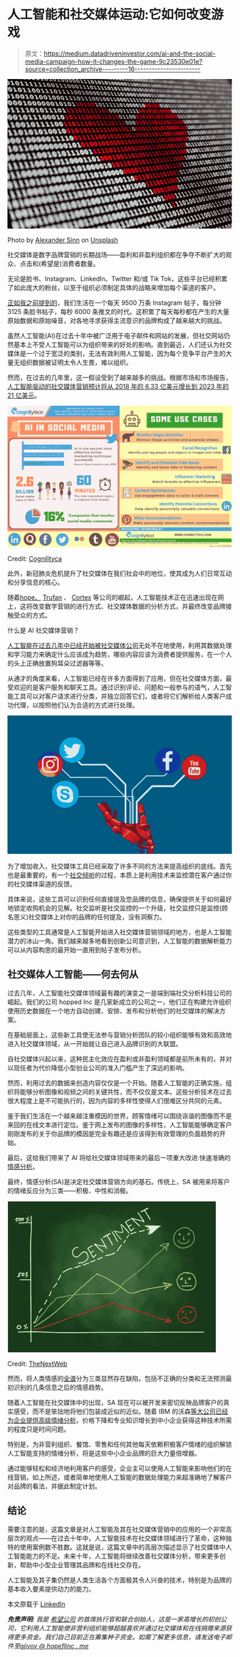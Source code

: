 # 人工智能和社交媒体运动:它如何改变游戏

> 原文：<https://medium.datadriveninvestor.com/ai-and-the-social-media-campaign-how-it-changes-the-game-9c23530e01e?source=collection_archive---------16----------------------->

![](img/0406f2d551aac87ca42fc07c3c6f113a.png)

Photo by [Alexander Sinn](https://unsplash.com/@swimstaralex?utm_source=unsplash&utm_medium=referral&utm_content=creditCopyText) on [Unsplash](https://unsplash.com/s/photos/artificial-intelligence?utm_source=unsplash&utm_medium=referral&utm_content=creditCopyText)

社交媒体是数字品牌营销的长期战场——盈利和非盈利组织都在争夺不断扩大的观众、点击和(希望是)消费者数量。

无论是脸书、Instagram、LinkedIn、Twitter 和/或 Tik Tok，这些平台已经积累了如此庞大的粉丝，以至于组织必须制定具体的战略来增加每个渠道的客户。

[正如我之前提到的](https://www.linkedin.com/pulse/why-were-hopeful-philosophy-social-impact-startup-alexander-jivov/)，我们生活在一个每天 9500 万条 Instagram 帖子，每分钟 3125 条脸书帖子，每秒 6000 条推文的时代。这积累了每天每秒都在产生的大量原始数据和原始噪音，对各地寻求获得主流意识的品牌构成了越来越大的挑战。

虽然人工智能(AI)在过去十年中被广泛用于电子邮件和网站的发展，但社交网站仍然基本上不受人工智能可以为组织带来的好处的影响。直到最近，人们还认为社交媒体是一个过于宽泛的类别，无法有效利用人工智能，因为每个竞争平台产生的大量无组织数据被证明太令人生畏，难以组织。

然而，在过去的几年里，这一假设受到了越来越多的挑战。根据市场和市场报告，[人工智能驱动的社交媒体营销预计将从 2018 年的 6.33 亿美元增长到 2023 年的 21 亿美元](https://www.marketingaiinstitute.com/blog/what-is-artificial-intelligence-for-social-media)。

![](img/00304b446eadfccfa02580b02c907c92.png)

Credit: [Cognilityca](https://www.cognilytica.com/2019/01/17/infographic-ai-in-social-media-marketing/)

此外，新冠肺炎危机提升了社交媒体在我们社会中的地位，使其成为人们日常互动和分享信息的核心。

随着[hope、](https://www.hopefulinc.me/) [Trufan](https://www.trufan.io/) 、 [Cortex](https://www.meetcortex.com/) 等公司的崛起，人工智能技术正在迅速出现在网上，这将改变数字营销的进行方式、社交媒体数据的分析方式，并最终改变品牌接触受众的方式。

什么是 AI 社交媒体营销？

[人工智能在过去几年中已经开始被社交媒体公司](https://www.marketingaiinstitute.com/blog/what-is-artificial-intelligence-for-social-media)无处不在地使用，利用其数据处理和学习能力来确定什么应该成为趋势，哪些内容应该为消费者提供服务，在一个人的头上正确放置狗耳朵过滤器等等。

从通才的角度来看，人工智能已经在许多方面得到了应用，但在社交媒体方面，最受欢迎的是客户服务和聊天工具。通过识别评论、问题和一般参与的语气，人工智能工具可以对客户请求进行分类，并独立回答它们，或者将它们解析给人类客户成功代理，以按照他们认为合适的方式进行处理。

![](img/1e5090cac8b16fe32880a683fee74348.png)

为了增加收入，社交媒体工具已经采取了许多不同的方法来提高组织的底线。首先也是最重要的，有一个[社交倾听](https://blog.hubspot.com/service/social-listening)的过程，本质上是利用技术来监控潜在客户通过你的社交媒体渠道的反馈。

具体来说，这些工具可以识别任何直接提及您品牌的信息，确保提供关于如何最好地锁定收购机会的见解。社交监听是社交监控的一个升级，社交监控只是监控(顾名思义)社交媒体上对你的品牌的任何提及，没有洞察力。

这些类型的工具通常是人工智能开始进入社交媒体营销领域的地方，也是人工智能潜力的冰山一角。我们越来越多地看到创新公司意识到，人工智能的数据解析能力可以从内容构思的最开始一直用到帖子发布分析。

## 社交媒体人工智能——何去何从

过去几年，人工智能社交媒体领域最有趣的演变之一是端到端社交分析科技公司的崛起。我们的公司 hopped Inc 是几家新成立的公司之一，他们正在构建允许组织使用历史数据在一个地方自动创建、安排、发布和分析他们的社交媒体的解决方案。

在基础层面上，这些新工具使无法参与营销分析团队的较小组织能够有效和高效地进入社交媒体领域，从一开始就让自己进入品牌识别的大联盟。

自社交媒体兴起以来，这种民主化效应在盈利或非盈利领域都是前所未有的，并对以现任者为代价降低小型创业公司的准入门槛产生了深远的影响。

然而，利用过去的数据来创造内容仅仅是一个开始。随着人工智能的正确实施，组织将能够分析图像和视频之间的关键共性，而不仅仅是文本。这些分析技术在过去很大程度上是不可能执行的，因为内容的多样性使得人们很难区分共同的元素。

鉴于我们生活在一个越来越注重模因的世界，顾客情绪可以围绕诙谐的图像而不是来回的在线文本进行定位。鉴于网上发布的图像的多样性，人工智能能够确定客户刚刚发布的关于你品牌的模因是完全有趣还是应该得到有效管理的负面趋势的开始。

最后，这给我们带来了 AI 将给社交媒体领域带来的最后一项重大改进:快速准确的[情感分析](https://monkeylearn.com/sentiment-analysis/)。

最终，情感分析(SA)是决定社交媒体营销方向的基石。传统上，SA 被用来将客户的情绪反应分为三类——积极、中性和消极。

![](img/0f5773776b137a097f4fd5630c6d3747.png)

Credit: [TheNextWeb](https://thenextweb.com/contributors/2017/08/06/5-ways-sentiment-analysis-can-boost-business/)

然而，将人类情感的[全谱](https://towardsdatascience.com/sentiment-analysis-is-difficult-but-ai-may-have-an-answer-a8c447110357)分为三类显然存在缺陷，包括不正确的分类和无法预测最初识别的几条信息之后的情感趋势。

随着人工智能在社交媒体中的出现，SA 现在可以被开发来密切反映品牌客户的真实感受，而不是笨拙地将他们包装成近似的近似。随着 IBM 的沃森[等大公司已经为企业提供高级情绪分析](https://www.ibm.com/cloud/watson-tone-analyzer?p1=Search&p4=p51010330300&p5=e&cm_mmc=Search_Google-_-1S_1S-_-WW_NA-_-ai%20sentiment%20analysis_e&cm_mmca7=71700000061805327&cm_mmca8=kwd-464642753258&cm_mmca9=EAIaIQobChMI3obWoMXU6QIVyrzACh3Xvw2VEAAYASAAEgIY__D_BwE&cm_mmca10=412803429802&cm_mmca11=e&gclid=EAIaIQobChMI3obWoMXU6QIVyrzACh3Xvw2VEAAYASAAEgIY__D_BwE&gclsrc=aw.ds)，价格下降和专业知识增长到中小企业获得这种技术所需的程度只是时间问题。

特别是，为非营利组织、餐馆、零售和任何其他每天依赖积极客户情绪的组织解锁人工智能支持的情绪分析，将是这些中小企业品牌的巨大力量倍增器。

通过能够轻松和经济地利用客户的感受，企业主可以使用人工智能来影响他们的在线营销，如上所述，或者简单地使用人工智能的数据处理能力来超准确地了解客户对品牌的看法，并据此制定计划。

## 结论

需要注意的是，这篇文章是对人工智能及其在社交媒体营销中的应用的一个非常高层次的观点——在过去十年中，人工智能技术在社交媒体领域进行了革命，这种独特的使用案例数不胜数。这就是说，这篇文章中的高层次描述显示了社交媒体中人工智能能力的不足。未来十年，人工智能将继续改善社交媒体分析，带来更多创新，帮助中小型企业管理其品牌和在线社交存在。

人工智能及其子集仍然是人类生活各个方面极其令人兴奋的技术，特别是为品牌的基本收入要素提供动力的能力。

本文原载于 [LinkedIn](https://www.linkedin.com/pulse/how-win-robot-friends-influence-people-ai-its-effects-alexander-jivov)

***免责声明:*** *我是* [*希望公司*](https://www.hopefulinc.me/) *的首席执行官和联合创始人，这是一家高增长的初创公司，它利用人工智能使非营利组织能够超越喜欢并通过社交媒体和在线捐赠来源获得更多资金。我们自己目前正在筹集种子资金。如需了解更多信息，请发送电子邮件至*[*ajivov @ hopeflinc . me*](http://ajivo@hopefulinc.me/)